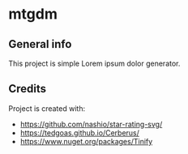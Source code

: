 # mtgdm
 




## General info
This project is simple Lorem ipsum dolor generator.
	
## Credits
Project is created with:
* https://github.com/nashio/star-rating-svg/
* https://tedgoas.github.io/Cerberus/
* https://www.nuget.org/packages/Tinify
